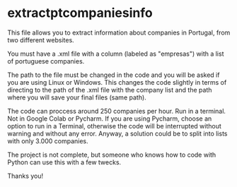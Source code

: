 # extractptcompaniesinfo

This file allows you to extract information about companies in Portugal, from two different websites.

You must have a .xml file with a column (labeled as "empresas") with a list of portuguese companies. 

The path to the file must be changed in the code and you will be asked if you are using Linux or Windows. This changes the code slightly in terms of
directing to the path of the .xml file with the company list and the path where you will save your final files (same path).

The code can proccess around 250 companies per hour. Run in a terminal. Not in Google Colab or Pycharm. If you are using Pycharm, choose an option to run in a 
Terminal, otherwise the code will be interrupted without warning and without any error. Anyway, a solution could be to split into lists with only 3.000 companies. 

The project is not complete, but someone who knows how to code with Python can use this with a few twecks.

Thanks you!
